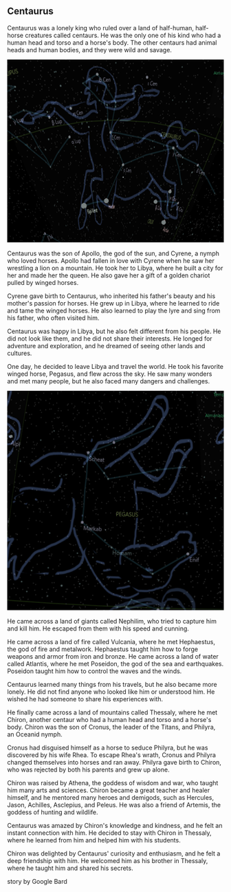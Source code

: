 ## Centaurus

Centaurus was a lonely king who ruled over a land of half-human, half-horse creatures called centaurs. He was the only one of his kind who had a human head and torso and a horse's body. The other centaurs had animal heads and human bodies, and they were wild and savage.

![Centaurus](Centaurus.png)

Centaurus was the son of Apollo, the god of the sun, and Cyrene, a nymph who loved horses. Apollo had fallen in love with Cyrene when he saw her wrestling a lion on a mountain. He took her to Libya, where he built a city for her and made her the queen. He also gave her a gift of a golden chariot pulled by winged horses.

Cyrene gave birth to Centaurus, who inherited his father's beauty and his mother's passion for horses. He grew up in Libya, where he learned to ride and tame the winged horses. He also learned to play the lyre and sing from his father, who often visited him.

Centaurus was happy in Libya, but he also felt different from his people. He did not look like them, and he did not share their interests. He longed for adventure and exploration, and he dreamed of seeing other lands and cultures.

One day, he decided to leave Libya and travel the world. He took his favorite winged horse, Pegasus, and flew across the sky. He saw many wonders and met many people, but he also faced many dangers and challenges.

![Pegasus](Pegasus.png)

He came across a land of giants called Nephilim, who tried to capture him and kill him. He escaped from them with his speed and cunning.

He came across a land of fire called Vulcania, where he met Hephaestus, the god of fire and metalwork. Hephaestus taught him how to forge weapons and armor from iron and bronze. He came across a land of water called Atlantis, where he met Poseidon, the god of the sea and earthquakes. Poseidon taught him how to control the waves and the winds.

Centaurus learned many things from his travels, but he also became more lonely. He did not find anyone who looked like him or understood him. He wished he had someone to share his experiences with.

He finally came across a land of mountains called Thessaly, where he met Chiron, another centaur who had a human head and torso and a horse's body. Chiron was the son of Cronus, the leader of the Titans, and Philyra, an Oceanid nymph.

Cronus had disguised himself as a horse to seduce Philyra, but he was discovered by his wife Rhea. To escape Rhea's wrath, Cronus and Philyra changed themselves into horses and ran away. Philyra gave birth to Chiron, who was rejected by both his parents and grew up alone.

Chiron was raised by Athena, the goddess of wisdom and war, who taught him many arts and sciences. Chiron became a great teacher and healer himself, and he mentored many heroes and demigods, such as Hercules, Jason, Achilles, Asclepius, and Peleus. He was also a friend of Artemis, the goddess of hunting and wildlife.

Centaurus was amazed by Chiron's knowledge and kindness, and he felt an instant connection with him. He decided to stay with Chiron in Thessaly, where he learned from him and helped him with his students.

Chiron was delighted by Centaurus' curiosity and enthusiasm, and he felt a deep friendship with him. He welcomed him as his brother in Thessaly, where he taught him and shared his secrets.

story by Google Bard 
